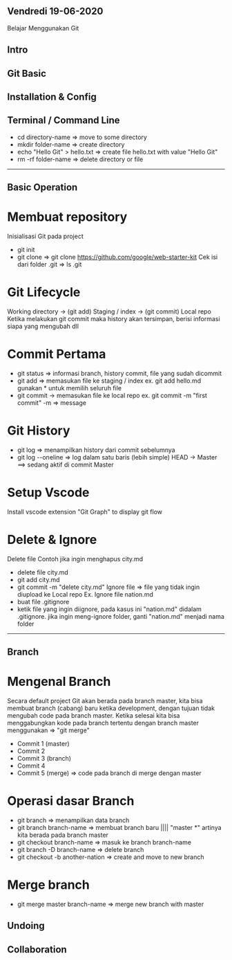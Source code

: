 ###
Vendredi
19-06-2020
---
Belajar Menggunakan Git
###

## Intro

## Git Basic

## Installation & Config

## Terminal / Command Line
- cd directory-name => move to some directory
- mkdir folder-name => create directory
- echo "Hello Git" > hello.txt => create file hello.txt with value "Hello Git"
- rm -rf folder-name => delete directory or file
-----

## Basic Operation
# Membuat repository
Inisialisasi Git pada project
* git init
* git clone => git clone https://github.com/google/web-starter-kit
Cek isi dari folder .git => ls .git

# Git Lifecycle
Working directory -> (git add) Staging / index -> (git commit) Local repo 
Ketika melakukan git commit maka history akan tersimpan, berisi informasi siapa yang mengubah dll

# Commit Pertama
* git status => informasi branch, history commit, file yang sudah dicommit
* git add => memasukan file ke staging / index 
  ex. git add hello.md
  gunakan * untuk memilih seluruh file
* git commit -> memasukan file ke local repo
  ex. git commit -m "first commit" 
  -m => message

# Git History
* git log => menampilkan history dari commit sebelumnya 
* git log --oneline => log dalam satu baris (lebih simple)
HEAD -> Master ==> sedang aktif di commit Master

# Setup Vscode
Install vscode extension "Git Graph" to display git flow

# Delete & Ignore
Delete file
 Contoh jika ingin menghapus city.md
 - delete file city.md
 - git add city.md
 - git commit -m "delete city.md"
Ignore file => file yang tidak ingin diupload ke Local repo
 Ex. Ignore file nation.md
 - buat file .gitignore
 - ketik file yang ingin diignore, pada kasus ini "nation.md" didalam .gitignore.
   jika ingin meng-ignore folder, ganti "nation.md" menjadi nama folder
-----

## Branch
# Mengenal Branch
Secara default project Git akan berada pada branch master,
kita bisa membuat branch (cabang) baru ketika development, dengan tujuan tidak mengubah code pada branch master.
Ketika selesai kita bisa menggabungkan kode pada branch tertentu dengan branch master menggunakan => "git merge"
- Commit 1 (master)
- Commit 2
- Commit 3 (branch)
- Commit 4
- Commit 5 (merge) => code pada branch di merge dengan master

# Operasi dasar Branch
* git branch => menampilkan data branch
* git branch branch-name => membuat branch baru |||| "master *" artinya kita berada pada branch master
* git checkout branch-name => masuk ke branch branch-name
* git branch -D branch-name => delete branch
* git checkout -b another-nation => create and move to new branch

# Merge branch
* git merge master branch-name => merge new branch with master

## Undoing

## Collaboration
